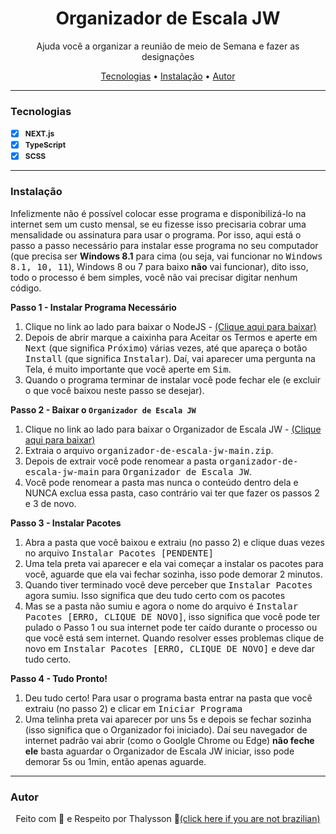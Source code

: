 <h1 align="center"><b>Organizador de Escala JW</b></h1>

<p align="center">Ajuda você a organizar a reunião de meio de Semana e fazer as designações</p>

<p align="center">
    <a href="#tecnologias">Tecnologias</a> •
    <a href="#instalação">Instalação</a> •
    <a href="#autor">Autor</a>
</p>

---

### <b>Tecnologias</b>

- [x] <b style="font-size: 12px">NEXT.js</b>
- [x] <b style="font-size: 12px">TypeScript</b>
- [x] <b style="font-size: 12px">SCSS</b>

---
### <b>Instalação</b>

<p>Infelizmente não é possível colocar esse programa e disponibilizá-lo na internet sem um custo mensal, se eu fizesse isso precisaria cobrar uma mensalidade ou assinatura para usar o programa. Por isso, aqui está o passo a passo necessário para instalar esse programa no seu computador (que precisa ser <b>Windows 8.1</b> para cima (ou seja, vai funcionar no <kbd>Windows 8.1, 10, 11</kbd>), Windows 8 ou 7 para baixo <b>não</b> vai funcionar), dito isso, todo o processo é bem simples, você não vai precisar digitar nenhum código.</p>

<b>Passo 1 - Instalar Programa Necessário</b>
  <ol>
    <li>Clique no link ao lado para baixar o NodeJS - <a href="https://nodejs.org/dist/v18.12.1/node-v18.12.1-x64.msi">(Clique aqui para baixar)</a></li>
    <li>Depois de abrir marque a caixinha para Aceitar os Termos e aperte em <kbd>Next</kbd> (que significa <kbd>Próximo</kbd>) várias vezes, até que apareça o botão <kbd>Install</kbd> (que significa <kbd>Instalar</kbd>). Daí, vai aparecer uma pergunta na Tela, é muito importante que você aperte em <kbd>Sim</kbd>.</a></li>
    <li>Quando o programa terminar de instalar você pode fechar ele (e excluir o que você baixou neste passo se desejar).</a></li>
  </ol>

<b>Passo 2 - Baixar o `Organizador de Escala JW`</b>
  <ol>
    <li>Clique no link ao lado para baixar o Organizador de Escala JW - <a href="https://github.com/ThalyssonLeite/organizador-de-escala-jw/archive/refs/heads/main.zip">(Clique aqui para baixar)</a></li>
    <li>Extraia o arquivo <kbd>organizador-de-escala-jw-main.zip</kbd>.</li>
    <li>Depois de extrair você pode renomear a pasta <kbd>organizador-de-escala-jw-main</kbd> para <kbd>Organizador de Escala JW</kbd>.</li>
    <li>Você pode renomear a pasta mas nunca o conteúdo dentro dela e NUNCA exclua essa pasta, caso contrário vai ter que fazer os passos 2 e 3 de novo.</li>
  </ol>

<b>Passo 3 - Instalar Pacotes</b>
  <ol>
    <li>Abra a pasta que você baixou e extraiu (no passo 2) e clique duas vezes no arquivo <kbd>Instalar Pacotes [PENDENTE]</kbd></li>
    <li>Uma tela preta vai aparecer e ela vai começar a instalar os pacotes para você, aguarde que ela vai fechar sozinha, isso pode demorar 2 minutos.</li>               <li>Quando tiver terminado você deve perceber que <kbd>Instalar Pacotes</kbd> agora sumiu. Isso significa que deu tudo certo com os pacotes</li>
    <li>Mas se a pasta não sumiu e agora o nome do arquivo é <kbd>Instalar Pacotes [ERRO, CLIQUE DE NOVO]</kbd>, isso significa que você pode ter pulado o Passo 1 ou sua internet pode ter caído durante o processo ou que você está sem internet. Quando resolver esses problemas clique de novo em <kbd>Instalar Pacotes [ERRO, CLIQUE DE NOVO]</kbd> e deve dar tudo certo.</li>
  </ol>

<b>Passo 4 - Tudo Pronto!</b>
  <ol>
    <li>Deu tudo certo! Para usar o programa basta entrar na pasta que você extraiu (no passo 2) e clicar em <kbd>Iniciar Programa</kbd></li>
    <li>Uma telinha preta vai aparecer por uns 5s e depois se fechar sozinha (isso significa que o Organizador foi iniciado). Daí seu navegador de internet padrão vai abrir (como o Goolgle Chrome ou Edge) <b>não feche ele</b> basta aguardar o Organizador de Escala JW iniciar, isso pode demorar 5s ou 1min, então apenas aguarde.</li>
  </ol>

---
### <b>Autor</b>

<p align="center"> Feito com 🧡 e Respeito por Thalysson 🥛<a href="https://www.google.com/search?q=milk+in+portuguese&oq=milk+in+portuguese&aqs=chrome..69i57.4303j0j1&sourceid=chrome&ie=UTF-8">(click here if you are not brazilian)</a></p>

